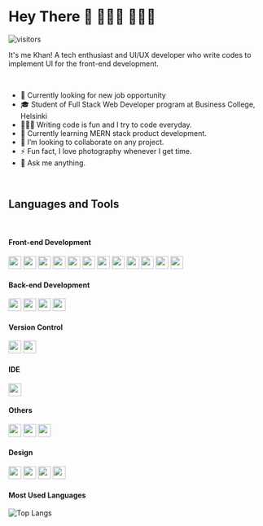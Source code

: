 <!-- https://simpleicons.org/ -->
<!-- ![Name](https://img.shields.io/badge/-<Name%20You%20want%20to%20show>-<colorNameOrColorCode>?logo=<logo-in-lower-case>&logoColor=white&style=flat) -->

# Hey There 👋 👨🏽‍💻 🧔🏻‍♂️

![visitors](https://visitor-badge.laobi.icu/badge?page_id=khanuxd.khanuxd)

It's me Khan! A tech enthusiast and UI/UX developer who write codes to implement UI for the front-end development.

<br>

- 🔭 Currently looking for new job opportunity
- 🎓 Student of Full Stack Web Developer program at Business College, Helsinki
- 👨🏽‍💻 Writing code is fun and I try to code everyday.
- 🌱 Currently learning MERN stack product development.
- 👯 I’m looking to collaborate on any project.
- ⚡ Fun fact, I love photography whenever I get time.
- 💬 Ask me anything.

<br>

## Languages and Tools

<br>

#### Front-end Development
<img src="https://img.shields.io/badge/-ReactJS-61DAFB?logo=react&logoColor=white&style=flat" height="25" />
<img src="https://img.shields.io/badge/-Redux-764ABC?logo=redux&logoColor=white&style=flat" height="25" />
<img src="https://img.shields.io/badge/-TypeScript-3178C6?logo=typescript&logoColor=white&style=flat" height="25" />
<img src="https://img.shields.io/badge/-JavaScript-F7DF1E?logo=javascript&logoColor=white&style=flat" height="25" />
<img src="https://img.shields.io/badge/-HTML5-E34F26?logo=html5&logoColor=white&style=flat" height="25" />
<img src="https://img.shields.io/badge/-CSS3-1572B6?logo=css3&logoColor=white&style=flat" height="25" />
<img src="https://img.shields.io/badge/-Sass-DB7093?logo=sass&logoColor=white&style=flat" height="25" />
<img src="https://img.shields.io/badge/-BEM-000000?logo=bem&logoColor=white&style=flat" height="25" />
<img src="https://img.shields.io/badge/-Styled%20Components-DB7093?logo=styled-components&logoColor=white&style=flat" height="25" />
<img src="https://img.shields.io/badge/-Ant%20Design-0170FE?logo=ant-design&logoColor=white&style=flat" height="25" />
<img src="https://img.shields.io/badge/-Bootstrap-7952B3?logo=bootstrap&logoColor=white&style=flat" height="25" />
<img src="https://img.shields.io/badge/-MUI-007FFF?logo=material-ui&logoColor=white&style=flat" height="25" />

<br>

#### Back-end Development
<img src="https://img.shields.io/badge/-NodeJS-339933?logo=node.js&logoColor=white&style=flat" height="25" />
<img src="https://img.shields.io/badge/-Express-000000?logo=express&logoColor=white&style=flat" height="25" />
<img src="https://img.shields.io/badge/-MongoDB-47A248?logo=mongodb&logoColor=white&style=flat" height="25" />
<img src="https://img.shields.io/badge/-MariaDB-003545?logo=mariadb&logoColor=white&style=flat" height="25" />

<br>

#### Version Control
<img src="https://img.shields.io/badge/-Git-F05032?logo=git&logoColor=white&style=flat" height="25" />
<img src="https://img.shields.io/badge/-GitHub-181717?logo=github&logoColor=white&style=flat" height="25" />

<br>

#### IDE
<img src="https://img.shields.io/badge/-Visual%20Studio%20Code-007ACC?logo=visual-studio-code&logoColor=white&style=flat" height="25" />

<br>

#### Others
<img src="https://img.shields.io/badge/-Heroku-430098?logo=heroku&logoColor=white&style=flat" height="25" />
<img src="https://img.shields.io/badge/-JWT-000000?logo=json-web-tokens&logoColor=white&style=flat" height="25" />
<img src="https://img.shields.io/badge/-Netlify-00c7b7?logo=netlify&logoColor=white&style=flat" height="25" />

<br>

#### Design
<img src="https://img.shields.io/badge/-Figma-F24E1E?logo=figma&logoColor=white&style=flat" height="25" />
<img src="https://img.shields.io/badge/-Sketch-F7B500?logo=sketch&logoColor=white&style=flat" height="25" />
<img src="https://img.shields.io/badge/-Adobe%20XD-4F0039?logo=adobe-xd&logoColor=white&style=flat" height="25" />
<img src="https://img.shields.io/badge/-Microsoft%20PowerPoint-B7472A?logo=microsoft-powerpoint&logoColor=white&style=flat" height="25" />

<br>

#### Most Used Languages

![Top Langs](https://github-readme-stats.vercel.app/api/top-langs/?username=khanuxd&layout=compact)
